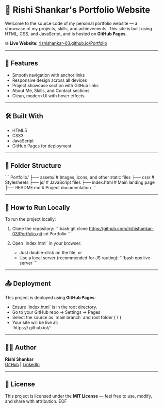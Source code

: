 # 💼 Rishi Shankar's Portfolio Website

Welcome to the source code of my personal portfolio website — a showcase of my projects, skills, and achievements. This site is built using HTML, CSS, and JavaScript, and is hosted on **GitHub Pages**.

🌐 **Live Website**: [rishishankar-03.github.io/Portfolio](https://rishishankar-03.github.io/Portfolio)

---

## 📌 Features

- Smooth navigation with anchor links
- Responsive design across all devices
- Project showcase section with GitHub links
- About Me, Skills, and Contact sections
- Clean, modern UI with hover effects

---

## 🛠️ Built With

- HTML5
- CSS3
- JavaScript
- GitHub Pages for deployment

---

## 📂 Folder Structure

\`\`\`
Portfolio/
├── assets/           # Images, icons, and other static files
├── css/              # Stylesheets
├── js/               # JavaScript files
├── index.html        # Main landing page
├── README.md         # Project documentation
\`\`\`

---

## 🚀 How to Run Locally

To run the project locally:

1. Clone the repository:
   \`\`\`bash
   git clone https://github.com/rishishankar-03/Portfolio.git
   cd Portfolio
   \`\`\`

2. Open \`index.html\` in your browser:
   - Just double-click on the file, or
   - Use a local server (recommended for JS routing):
     \`\`\`bash
     npx live-server
     \`\`\`

---

## 📤 Deployment

This project is deployed using **GitHub Pages**:

- Ensure \`index.html\` is in the root directory.
- Go to your GitHub repo → Settings → Pages
- Select the source as \`main branch\` and root folder (\`/\`)
- Your site will be live at:  
  \`https://<your-username>.github.io/<repo-name>/\`

---

## 🧑‍💻 Author

**Rishi Shankar**  
[GitHub](https://github.com/rishishankar-03) | [LinkedIn](https://www.linkedin.com/in/rishishankar-03)

---

## 📃 License

This project is licensed under the **MIT License** — feel free to use, modify, and share with attribution.
EOF
